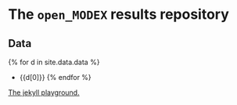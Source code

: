 ---
---

# The `open_MODEX` results repository

## Data

{% for d in site.data.data %}
  * {{d[0]}}
{% endfor %}

[The jekyll playground.](playground.html)

